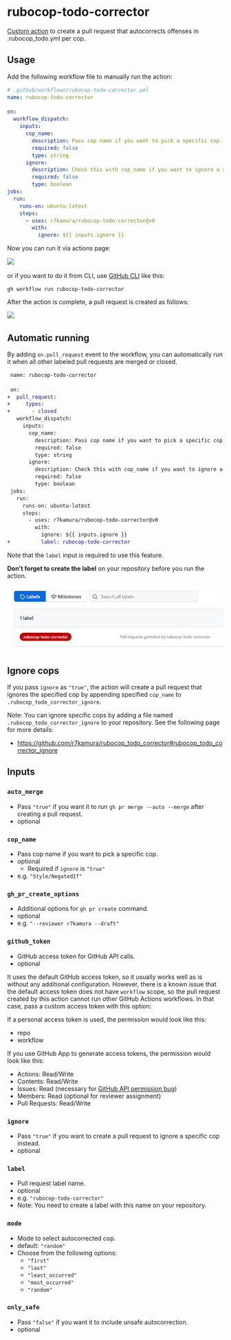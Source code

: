 # rubocop-todo-corrector

[Custom action](https://docs.github.com/en//actions/creating-actions/about-custom-actions) to create a pull request that autocorrects offenses in .rubocop_todo.yml per cop.

## Usage

Add the following workflow file to manually run the action:

```yaml
# .github/workflows/rubocop-todo-corrector.yml
name: rubocop-todo-corrector

on:
  workflow_dispatch:
    inputs:
      cop_name:
        description: Pass cop name if you want to pick a specific cop.
        required: false
        type: string
      ignore:
        description: Check this with cop_name if you want to ignore a specific cop.
        required: false
        type: boolean
jobs:
  run:
    runs-on: ubuntu-latest
    steps:
      - uses: r7kamura/rubocop-todo-corrector@v0
        with:
          ignore: ${{ inputs.ignore }}
```

Now you can run it via actions page:

![](images/workflow.png)

or if you want to do it from CLI, use [GitHub CLI](https://cli.github.com/) like this:

```
gh workflow run rubocop-todo-corrector
```

After the action is complete, a pull request is created as follows:

![](images/pull-request.png)

## Automatic running

By adding `on.pull_request` event to the workflow, you can automatically run it when all other labeled pull requests are merged or closed.

```diff
 name: rubocop-todo-corrector

 on:
+  pull_request:
+     types:
+       - closed
   workflow_dispatch:
     inputs:
       cop_name:
         description: Pass cop name if you want to pick a specific cop.
         required: false
         type: string
       ignore:
         description: Check this with cop_name if you want to ignore a specific cop.
         required: false
         type: boolean
 jobs:
   run:
     runs-on: ubuntu-latest
     steps:
       - uses: r7kamura/rubocop-todo-corrector@v0
         with:
           ignore: ${{ inputs.ignore }}
+          label: rubocop-todo-corrector
```

Note that the `label` input is required to use this feature.

**Don't forget to create the label** on your repository before you run the action.

![label](images/label.png)

## Ignore cops

If you pass `ignore` as `"true"`, the action will create a pull request that ignores the specified cop by appending specified `cop_name` to `.rubocop_todo_corrector_ignore`.

Note: You can ignore specific cops by adding a file named `.rubocop_todo_corrector_ignore` to your repository. See the following page for more details:

- https://github.com/r7kamura/rubocop_todo_corrector#rubocop_todo_corrector_ignore

## Inputs

### `auto_merge`

- Pass `"true"` if you want it to run `gh pr merge --auto --merge` after creating a pull request.
- optional

### `cop_name`

- Pass cop name if you want to pick a specific cop.
- optional
    - Required if `ignore` is `"true"`
- e.g. `"Style/NegatedIf"`

### `gh_pr_create_options`

- Additional options for `gh pr create` command.
- optional
- e.g. `"--reviewer r7kamura --draft"`

### `github_token`

- GitHub access token for GitHub API calls.
- optional

It uses the default GitHub access token, so it usually works well as is without any additional configuration. However, there is a known issue that the default access token does not have `workflow` scope, so the pull request created by this action cannot run other GitHub Actions workflows. In that case, pass a custom access token with this option:

If a personal access token is used, the permission would look like this:

- repo
- workflow

If you use GitHub App to generate access tokens, the permission would look like this:

- Actions: Read/Write
- Contents: Read/Write
- Issues: Read (necessary for [GitHub API permission bug](https://github.com/cli/cli/issues/5986))
- Members: Read (optional for reviewer assignment)
- Pull Requests: Read/Write

### `ignore`

- Pass `"true"` if you want to create a pull request to ignore a specific cop instead.
- optional

### `label`

- Pull request label name.
- optional
- e.g. `"rubocop-todo-corrector"`
- Note: You need to create a label with this name on your repository.

### `mode`

- Mode to select autocorrected cop.
- default: `"random"`
- Choose from the following options:
  - `"first"`
  - `"last"`
  - `"least_occurred"`
  - `"most_occurred"`
  - `"random"`

### `only_safe`

- Pass `"false"` if you want it to include unsafe autocorrection.
- optional
